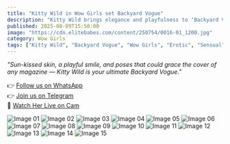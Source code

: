 ```yaml
---
title: "Kitty Wild in Wow Girls set Backyard Vogue"
description: "Kitty Wild brings elegance and playfulness to ‘Backyard Vogue,’ where summer light meets irresistible charm."
published: 2025-08-09T15:50:00
image: "https://cdn.elitebabes.com/content/250754/0016-01_1200.jpg"
category: Wow Girls
tags: ["Kitty Wild", "Backyard Vogue", "Wow Girls", "Erotic", "Sensual", "Alluring Beauty"]
---
```


*"Sun-kissed skin, a playful smile, and poses that could grace the cover of any magazine — Kitty Wild is your ultimate Backyard Vogue."*

👉 [Follow us on WhatsApp](https://whatsapp.com/channel/0029VaMsUAp7tkjI8KcaRn10)  
👉 [Join us on Telegram](https://t.me/Xibabes)  
🔞 [Watch Her Live on Cam](https://redirecting-kappa.vercel.app/)  

![Image 01](https://cdn.elitebabes.com/content/250754/0016-01_1200.jpg)
![Image 02](https://cdn.elitebabes.com/content/250754/0016-02_1200.jpg)
![Image 03](https://cdn.elitebabes.com/content/250754/0016-03_1200.jpg)
![Image 04](https://cdn.elitebabes.com/content/250754/0016-04_1200.jpg)
![Image 05](https://cdn.elitebabes.com/content/250754/0016-05_1200.jpg)
![Image 06](https://cdn.elitebabes.com/content/250754/0016-06_1200.jpg)
![Image 07](https://cdn.elitebabes.com/content/250754/0016-07_1200.jpg)
![Image 08](https://cdn.elitebabes.com/content/250754/0016-08_1200.jpg)
![Image 09](https://cdn.elitebabes.com/content/250754/0016-09_1200.jpg)
![Image 10](https://cdn.elitebabes.com/content/250754/0016-10_1200.jpg)
![Image 11](https://cdn.elitebabes.com/content/250754/0016-11_1200.jpg)
![Image 12](https://cdn.elitebabes.com/content/250754/0016-12_1200.jpg)
![Image 13](https://cdn.elitebabes.com/content/250754/0016-13_1200.jpg)
![Image 14](https://cdn.elitebabes.com/content/250754/0016-14_1200.jpg)
![Image 15](https://cdn.elitebabes.com/content/250754/0016-15_1200.jpg)